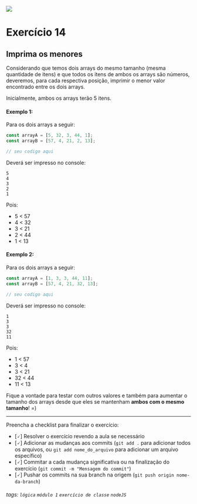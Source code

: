 ![](https://i.imgur.com/xG74tOh.png)

# Exercício 14

## Imprima os menores

Considerando que temos dois arrays do mesmo tamanho (mesma quantidade de itens) e que todos os itens de ambos os arrays são números, deveremos, para cada respectiva posição, imprimir o menor valor encontrado entre os dois arrays.

Inicialmente, ambos os arrays terão 5 itens.

#### Exemplo 1:

Para os dois arrays a seguir:

```javascript
const arrayA = [5, 32, 3, 44, 1];
const arrayB = [57, 4, 21, 2, 13];

// seu codigo aqui
```

Deverá ser impresso no console:

```
5
4
3
2
1
```

Pois:

- 5 < 57
- 4 < 32
- 3 < 21
- 2 < 44
- 1 < 13

#### Exemplo 2:

Para os dois arrays a seguir:

```javascript
const arrayA = [1, 3, 3, 44, 11];
const arrayB = [57, 4, 21, 32, 13];

// seu codigo aqui
```

Deverá ser impresso no console:

```
1
3
3
32
11
```

Pois:

- 1 < 57
- 3 < 4
- 3 < 21
- 32 < 44
- 11 < 13

Fique a vontade para testar com outros valores e também para aumentar o tamanho dos arrays desde que eles se mantenham **ambos com o mesmo tamanho**! =)

---

Preencha a checklist para finalizar o exercício:

- [🗸] Resolver o exercício revendo a aula se necessário
- [🗸] Adicionar as mudanças aos commits (`git add .` para adicionar todos os arquivos, ou `git add nome_do_arquivo` para adicionar um arquivo específico)
- [🗸] Commitar a cada mudança significativa ou na finalização do exercício (`git commit -m "Mensagem do commit"`)
- [🗸] Pushar os commits na sua branch na origem (`git push origin nome-da-branch`)

###### tags: `lógica` `módulo 1` `exercício de classe` `nodeJS`
